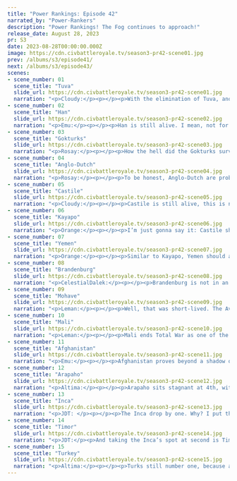 ```yaml
---
title: "Power Rankings: Episode 42"
narrated_by: "Power-Rankers"
description: "Power Rankings! The Fog continues to approach!"
release_date: August 28, 2023
pr: S3
date: 2023-08-28T00:00:00.000Z
image: https://cdn.civbattleroyale.tv/season3-pr42-scene01.jpg
prev: /albums/s3/episode41/
next: /albums/s3/episode43/
scenes:
- scene_number: 01
  scene_title: "Tuva"
  slide_url: https://cdn.civbattleroyale.tv/season3-pr42-scene01.jpg
  narration: "<p>Cloudy:</p><p></p><p>With the elimination of Tuva, another former #1 power is out of the game before its time. Tuva was a dominant player for much of the season, achieving first place in episodes 8-14, 17-18, 20-21, and 24, which still leaves them tied with Turkey as the civ that spent the longest on top of the power rankings. To finish in 15th, then, is a big disappointment—albeit not that far off from the 11th place finish we predicted in episode 0. </p><p></p><p>Tuva played well for most of the game, expanding quickly, helping to cripple Qocho, and seizing large swathes of land in Siberia through the early episodes. Their sheer size caused them to float to the top, and they were already ranked 1st when they launched they landed a heavy blow on the formerly number one Permians, seizing several cities off the civ that had been ranked number two. They later came back to finish the job in a joint war with Turkey, which netted them a fair bit of additional land, and further expansion followed during a war against Lithuania. But by the time Total War came around, it was clear Tuva had peaked: although they had a large carpet of units, their economy had collapsed and they fell far behind Turkey in tech, allowing the Turks to steamroll through their territory from one end to another—food for the civ that has eclipsed Tuva’s once solid position as the game’s greatest land power.</p>"
- scene_number: 02
  scene_title: "Han"
  slide_url: https://cdn.civbattleroyale.tv/season3-pr42-scene02.jpg
  narration: "<p>Emu:</p><p></p><p>Han is still alive. I mean, not for long, but they did outlast Ming's resurrection. So there's that. They also have no military. So uh. See you next week for the eulogy. Hey, at least they’re below Castile where they belong. Wait, this just in, they’re actually dead and it wasn’t a significant enough event for me to remember. So, Han, right? Honestly? Probably one of the blander great powers this game. That’s not deriding them, the competition has been stiff as all hell this time around, but they were kind of only ever a power by virtue of being ‘the Chinese civ that won’. Kind of like a not egregiously awful Wiradjuri. Anyway, their cause of death was the same thing that plagued them all game: critical lack of units. Rest in Afghanistan.</p>"
- scene_number: 03
  scene_title: "Gokturks"
  slide_url: https://cdn.civbattleroyale.tv/season3-pr42-scene03.jpg
  narration: "<p>Rosay:</p><p></p><p>How the hell did the Gokturks survive the total war? Literally all of their neighbors had the ability to wipe them out and they somehow still managed to live after attrition finally set in. Oh well good luck to you guys once total war resumes.</p>"
- scene_number: 04
  scene_title: "Anglo-Dutch"
  slide_url: https://cdn.civbattleroyale.tv/season3-pr42-scene04.jpg
  narration: "<p>Rosay:</p><p></p><p>To be honest, Anglo-Dutch are probably going to be the biggest loser once total war resumes, but my point stands of WHO THE HELL THOUGHT THEY’D LIVE THIS LONG. There really is not much else to say about them at this point in all honesty except yeah they're dead on total war.</p>"
- scene_number: 05
  scene_title: "Castile"
  slide_url: https://cdn.civbattleroyale.tv/season3-pr42-scene05.jpg
  narration: "<p>Cloudy:</p><p></p><p>Castile is still alive, this is not a drill.</p>"
- scene_number: 06
  scene_title: "Kayapo"
  slide_url: https://cdn.civbattleroyale.tv/season3-pr42-scene06.jpg
  narration: "<p>Orange:</p><p></p><p>I’m just gonna say it: Castile should be ahead of Kayapo. They got four cities that can be easily taken compared to Castile’s impenetrable fortress. There is no reason to put Kayapo ahead of Castile except for Castile hate for being the best civ. Anyways, Kayapo is on a dead end dive and the next time the Inca decide to come knocking they’ll be gone in seconds.</p>"
- scene_number: 07
  scene_title: "Yemen"
  slide_url: https://cdn.civbattleroyale.tv/season3-pr42-scene07.jpg
  narration: "<p>Orange:</p><p></p><p>Similar to Kayapo, Yemen should also not be above Castile. Though it’s more understandable here as they have 10 cities, but still. They are being actively invaded by the behemoth that is Turkey and is a major contender for dying next part if Turkey can keep their momentum up. So, don’t count Yemen out quite yet, but like, still count them out a little bit.</p>"
- scene_number: 08
  scene_title: "Brandenburg"
  slide_url: https://cdn.civbattleroyale.tv/season3-pr42-scene08.jpg
  narration: "<p>CelestialDalek:</p><p></p><p>Brandenburg is not in an enviable position: they have lost most of their core and they border Turkey, and Ataturk could squash the entire empire of Brandenburg underfoot like a bug (assuming the AI remembered to bring troops to Britain). At least the Anglo-Dutch are in an even less enviable position, but knowing how the Anglo-Dutch are they’re probably going to take the entirety of Britain in a war against all odds. There isn’t any realistic path forward to Brandenburg winning, but at least they are still alive.</p>"
- scene_number: 09
  scene_title: "Mohave"
  slide_url: https://cdn.civbattleroyale.tv/season3-pr42-scene09.jpg
  narration: "<p>Leman:</p><p></p><p>Well, that was short-lived. The Avi Mota Empire has been washed away as suddenly as it arrived on the scene, crushed by Afghanistan in the blink of an eye. A catastrophic loss for Mohave that only seemed to get worse as the episode dragged on. Korea fell, and Afghanistan managed to make landfall on Japan. Then, all of a sudden, Mohave made an incredible comeback! Afghan forces in Korea completely collapsed and now Mohave is actually pushing into Korea. Mohave has proven to be such a scrappy and resilient civ and unsurprisingly earned themselves many fans.</p>"
- scene_number: 10
  scene_title: "Mali"
  slide_url: https://cdn.civbattleroyale.tv/season3-pr42-scene10.jpg
  narration: "<p>Leman:</p><p></p><p>Mali ends Total War as one of the winners. They aren’t in a dominant position, like any of the Elite Four or Afghanistan, but Mali has risen from a medium B tier civilization to the final African civilization on the cylinder, and one of two low-tech civilizations that ended Total War intact. This is an incredible opportunity! Total War was ending up a massive grind for Mali, and a grind that they were going to lose - they were down twenty techs worth of production and unit advancement that they were never going to hold long term against Timor-Leste and Turkey. However, now that they have some time, Mali has a window where they can tech up, beef up their economy, build some advanced units and rival both Elite Four members in a few episodes.</p>"
- scene_number: 11
  scene_title: "Afghanistan"
  slide_url: https://cdn.civbattleroyale.tv/season3-pr42-scene11.jpg
  narration: "<p>Emu:</p><p></p><p>Afghanistan proves beyond a shadow of a doubt that they deserve a place among the great powers, and they come just one vote short of claiming their rightful place in the Elite 4. They are, without question, the single biggest winners of TW. From a game of chronic sleepiness to suddenly commanding the biggest concentrated forces on the cylinder, huge swathes of good, productive territory, and a general feistiness that can stand up to any power in the game, they've just absolutely smashed all expectations. Kind of like Arapaho, right down to the unappealing colorscheme, except they haven't committed the cardinal sin of destroying literally every single civ I liked on their continent.</p>"
- scene_number: 12
  scene_title: "Arapaho"
  slide_url: https://cdn.civbattleroyale.tv/season3-pr42-scene12.jpg
  narration: "<p>Altima:</p><p></p><p>Arapaho sits stagnant at 4th, with incredible stats, a whole continent to themselves, and little else to show for it. As other powers like Turkey consolidate upon incredible gains, the inability of Arapaho to decisively make a good foothold in Asia makes a stark blemish that holds their esteem back in the eyes of some rankers. Not a lot to say for them in our current age of peace, but when the reboot comes around, they’ll be in an interesting position, with their minor foothold on Asia giving them options should their rebooted AI be more… aggressive.</p>"
- scene_number: 13
  scene_title: "Inca"
  slide_url: https://cdn.civbattleroyale.tv/season3-pr42-scene13.jpg
  narration: "<p>JDT: </p><p></p><p>The Inca drop by one. Why? I put them below Afghanistan. And why did I put them behind Afghanistan? It’s simple - they haven’t been able to maneuver much at all. Sure, they have the power of South America by their side, and the Arapaho are inept in spite of their great power, but they are just ever so slightly not enough. While Afghanistan and Turkey are making good gains all around, the Inca are squished between great powers sans a potential assault on Mali, deadlocked all around the world and just never having the upper hand. And their stats are the worst amongst the top contenders, with only Afghanistan being lower. Bottom line - the Kingdom of the Sun may have hit an eclipse</p>"
- scene_number: 14
  scene_title: "Timor"
  slide_url: https://cdn.civbattleroyale.tv/season3-pr42-scene14.jpg
  narration: "<p>JDT:</p><p>And taking the Inca’s spot at second is Timor-Leste! Timor has retained their activity and relatively vulnerable neighbours, allowing for potential pushes when coupled with their strong military, second largest in the world. However, stats-wise, they lag behind on key stats which are not military, having noticeably less production than Arapaho and Turkey and yet still battling on. Lets also speculate about a potential stumbling stone - Cycle 2. Due to the game being so unstable that the AIs literally can’t do anything anymore, we will need a cycle 2. Timor’s run this game was the most insane fluke we have ever seen in AI game history. Though a good deal of Timor’s problems stem from their start, and cycle 2 would give them good resources to approximate their previous position, they may not have the same ruthless AI and the perfect religion that carried them to this position. Will they stay winning? Only God knows. </p>"
- scene_number: 15
  scene_title: "Turkey"
  slide_url: https://cdn.civbattleroyale.tv/season3-pr42-scene15.jpg
  narration: "<p>Altima:</p><p></p><p>Turks still number one, because at the end of the day they have more raw statage than everyone else and a good enough position to theoretically take advantage of it if the AI should decide to do so. The absurd back and forth of the Yemen front is a blemish, but hey, no-one’s unblemished right now.</p>"
---
```


